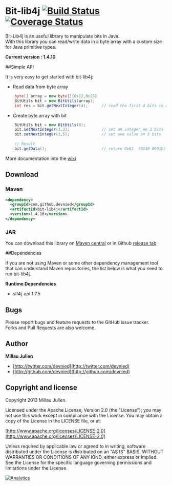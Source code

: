 Bit-lib4j [![Build Status](https://travis-ci.org/devnied/Bit-lib4j.png?branch=master)](https://travis-ci.org/devnied/Bit-lib4j) [![Coverage Status](https://coveralls.io/repos/devnied/Bit-lib4j/badge.png?branch=master)](https://coveralls.io/r/devnied/Bit-lib4j?branch=master)
========

Bit-Lib4j is an useful library to manipulate bits in Java.<br/>
With this library you can read/write data in a byte array with a custom size for Java primitive types.

<b>Current version : 1.4.10</b> 

##Simple API

It is very easy to get started with bit-lib4j:

* Read data from byte array

```java
	byte[] array = new byte[]{0x12,0x25}
	BitUtils bit = new BitUtils(array);
	int res = bit.getNextInteger(4);      // read the first 4 bits to an integer
```

* Create byte array with bit

```java
	BitUtils bit = new BitUtils(8);
	bit.setNextInteger(3,3);			  // set an integer on 3 bits
	bit.setNextInteger(1,5);		      // set one value on 5 bits
	
	// Result
	bit.getData();                        // return Ox61  (0110 0001b)
```

More documentation into the [wiki](https://github.com/devnied/Bit-lib4j/wiki)

## Download

### Maven

```xml
<dependency>
  <groupId>com.github.devnied</groupId>
  <artifactId>bit-lib4j</artifactId>
  <version>1.4.10</version>
</dependency>
```

### JAR

You can download this library on [Maven central](http://search.maven.org/#search%7Cga%7C1%7Cbit-lib4j) or in Github [release tab](https://github.com/devnied/Bit-lib4j/releases)

##Dependencies

If you are not using Maven or some other dependency management tool that can understand Maven repositories, the list below is what you need to run bit-lib4j.

**Runtime Dependencies**
* slf4j-api 1.7.5

## Bugs

Please report bugs and feature requests to the GitHub issue tracker.<br/>
Forks and Pull Requests are also welcome.

## Author

**Millau Julien**

+ [http://twitter.com/devnied](http://twitter.com/devnied)
+ [http://github.com/devnied](http://github.com/devnied)


## Copyright and license

Copyright 2013 Millau Julien.

Licensed under the Apache License, Version 2.0 (the "License");
you may not use this work except in compliance with the License.
You may obtain a copy of the License in the LICENSE file, or at:

  [http://www.apache.org/licenses/LICENSE-2.0](http://www.apache.org/licenses/LICENSE-2.0)

Unless required by applicable law or agreed to in writing, software
distributed under the License is distributed on an "AS IS" BASIS,
WITHOUT WARRANTIES OR CONDITIONS OF ANY KIND, either express or implied.
See the License for the specific language governing permissions and
limitations under the License.

[![Analytics](https://ga-beacon.appspot.com/UA-19411627-5/Bit-lib4j/index)](https://github.com/igrigorik/ga-beacon)
